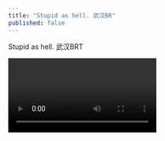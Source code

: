 ```yaml
---
title: "Stupid as hell. 武汉BR"
published: false
---
```

Stupid as hell. 武汉BRT



<video controls="" autoplay="" name="media"><source src="{{ "/assets/images/2018/01/2018-01-02-stupidash/1.mp4" | relative_url }}" type="video/mp4"></video>

